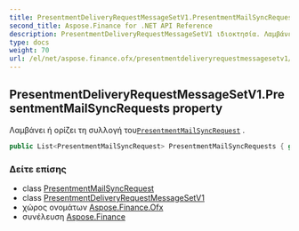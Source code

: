 ```yaml
---
title: PresentmentDeliveryRequestMessageSetV1.PresentmentMailSyncRequests
second_title: Aspose.Finance for .NET API Reference
description: PresentmentDeliveryRequestMessageSetV1 ιδιοκτησία. Λαμβάνει ή ορίζει τη συλλογή τουPresentmentMailSyncRequest .
type: docs
weight: 70
url: /el/net/aspose.finance.ofx/presentmentdeliveryrequestmessagesetv1/presentmentmailsyncrequests/
---
```

## PresentmentDeliveryRequestMessageSetV1.PresentmentMailSyncRequests property

Λαμβάνει ή ορίζει τη συλλογή του[`PresentmentMailSyncRequest`](../../../aspose.finance.ofx.billerdelivery/presentmentmailsyncrequest/) .

```csharp
public List<PresentmentMailSyncRequest> PresentmentMailSyncRequests { get; set; }
```

### Δείτε επίσης

* class [PresentmentMailSyncRequest](../../../aspose.finance.ofx.billerdelivery/presentmentmailsyncrequest/)
* class [PresentmentDeliveryRequestMessageSetV1](../)
* χώρος ονομάτων [Aspose.Finance.Ofx](../../presentmentdeliveryrequestmessagesetv1/)
* συνέλευση [Aspose.Finance](../../../)


